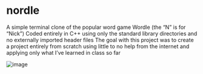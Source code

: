 # nordle
A simple terminal clone of the popular word game Wordle (the “N” is for “Nick”)
Coded entirely in C++ using only the standard library directories and no externally imported header files
The goal with this project was to create a project entirely from scratch using little to no help from the internet and applying only what I’ve learned in class so far

![image](https://user-images.githubusercontent.com/105762930/174939744-bdf3920b-1c9b-4c71-bd39-5292d012fc1b.png)
